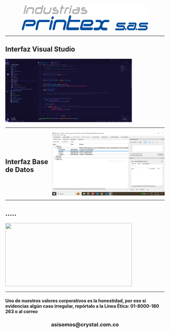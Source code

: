 <p align="center">
  <a href="" rel="noopener">
 <img width=400px height=80px src="/images/Logo Printex [Convertido].png" alt="Project logo"></a>
</p>
<hr>
<h2>Interfaz Visual Studio</h2>
<img width=400px height=200px src="/images/Captura.PNG" alt="Project logo"></a>
<hr>
<div style="display: flex; justify-content: left; align-items: center;">
<h2>Interfaz Base de Datos</h2>
  <img width=400px height=200px src="/images/CapturaBasedeDatos.PNG" alt="Descripción de la imagen">
</div>
<hr>
<h2>.....</h2>
 <img width=400px height=200px src="" alt="">
<hr>
<h4>Uno de nuestros valores corporativos es la honestidad, por eso si evidencias algún caso irregular, repórtalo a la Línea Ética: 01-8000-180 263 o al correo</h4><h3 align="center">asisomos@crystal.com.co</h3>
</a>

